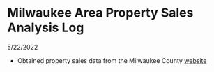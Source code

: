 # Milwaukee Area Property Sales Analysis Log

5/22/2022
* Obtained property sales data from the Milwaukee County [website](https://data.milwaukee.gov/dataset/property-sales-data)
